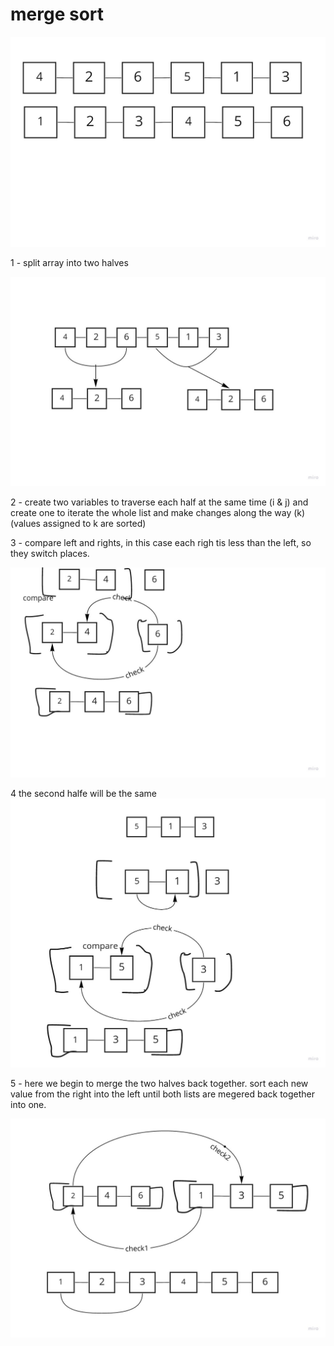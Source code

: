 # merge sort

<img src="../../assets/m0.jpg" alt="My cool logo"/>

1 - split array into two halves

<img src="../../assets/m1.jpg" alt="My cool logo"/>

2 - create two variables to traverse each half at the same time (i & j) and create one to iterate the whole list and make changes along the way (k) (values assigned to k are sorted)

3 - compare left and rights, in this case each righ tis less than the left, so they switch places.

<img src="../../assets/m2.jpg" alt="My cool logo"/>

4 the second halfe will be the same 
<img src="../../assets/m3.jpg" alt="My cool logo"/>

5 - here we begin to merge the two halves back together. sort each new value from the right into the left until both lists are megered back together into one.

<img src="../../assets/m4.jpg" alt="My cool logo"/>
